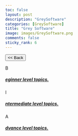 ```yaml
---
toc: false
layout: post
description: "GreySoftware"
categories: [GreySoftware]
title: "Grey Software"
image: images/GreySoftware.png
comments: false
sticky_rank: 6
---
```


<button class="back-button" onclick="window.history.back()"><< Back</button>

<div class="bg-light py-5 layoutbox-design">
   <div class="container">
      <!-- Row  -->
      <div class="row">
         <!-- Column -->
         <div class="col-md-6 offset-md-3 wrap-layoutbox-box">
            <div class="card card-shadow border-0  mb-4">
               <div class="card-body d-flex">
                  <div class="mb-2 text-success-gradiant icon-size">B</div>
                  <div class="">
                     <h5 class="font-weight-medium"><a href="" class="linking">eginner level topics.</a></h5>
                  </div>
               </div>
            </div>
         </div>
         <!--  -->
         <!-- Column -->
         <div class="col-md-6 offset-md-3 wrap-layoutbox-box">
            <div class="card card-shadow border-0 mb-4">
               <div class="card-body d-flex">
                  <div class="mb-2 text-success-gradiant icon-size">I</div>
                  <div class="">
                     <h5 class="font-weight-medium"><a href="/kk" class="linking">ntermediate level topics.</a></h5>
                  </div>
               </div>
            </div>
         </div>
         <!--  -->
         <!--  -->
         <!-- Column -->
         <div class="col-md-6 offset-md-3 wrap-layoutbox-box">
            <div class="card card-shadow border-0 mb-4">
               <div class="card-body d-flex">
                  <div class="mb-2 text-success-gradiant icon-size">A</div>
                  <div class="">
                     <h5 class="font-weight-medium"><a href="" class="linking">dvance level topics.</a></h5>
                  </div>
               </div>
            </div>
         </div>
         <!--  -->
      </div>
   </div>
</div>

